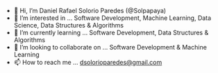 - 👋 Hi, I’m Daniel Rafael Solorio Paredes (@Solpapaya)
- 👀 I’m interested in ... Software Development, Machine Learning, Data Science, Data Structures & Algorithms
- 🌱 I’m currently learning ... Software Development, Data Structures & Algorithms
- 💞️ I’m looking to collaborate on ... Software Development & Machine Learning
- 📫 How to reach me ... dsolorioparedes@gmail.com

<!---
Solpapaya/Solpapaya is a ✨ special ✨ repository because its `README.md` (this file) appears on your GitHub profile.
You can click the Preview link to take a look at your changes.
--->
